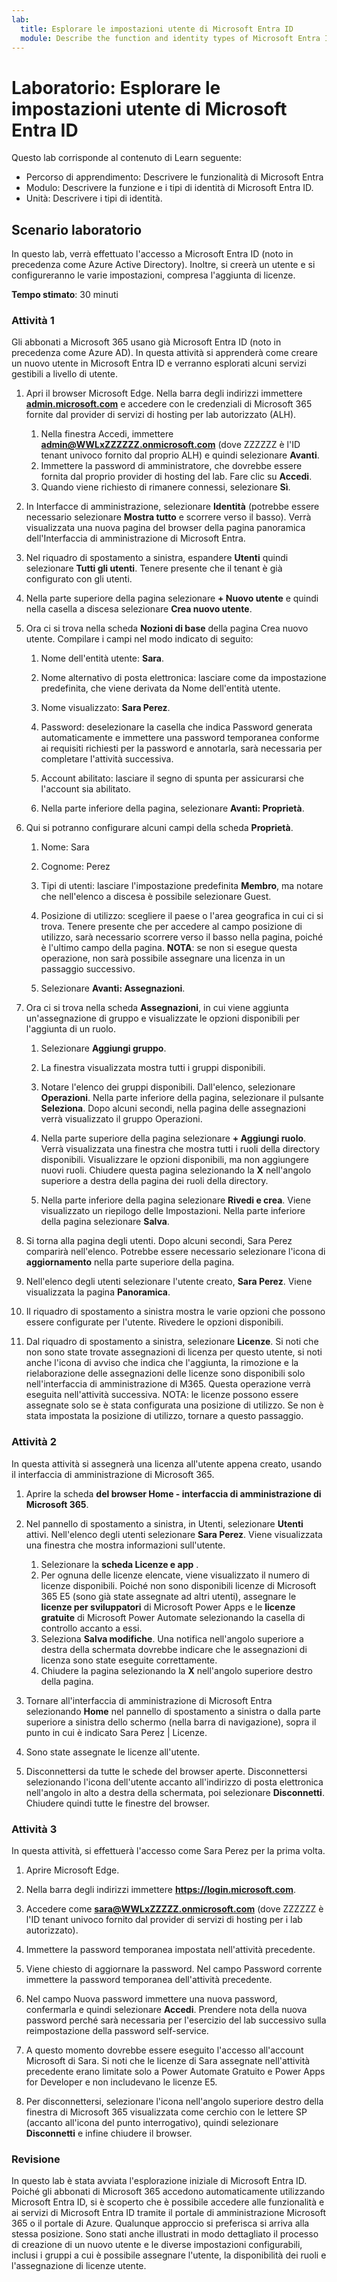 ```yaml
---
lab:
  title: Esplorare le impostazioni utente di Microsoft Entra ID
  module: Describe the function and identity types of Microsoft Entra ID
---
```


# Laboratorio: Esplorare le impostazioni utente di Microsoft Entra ID

Questo lab corrisponde al contenuto di Learn seguente:

- Percorso di apprendimento: Descrivere le funzionalità di Microsoft Entra
- Modulo: Descrivere la funzione e i tipi di identità di Microsoft Entra ID.
- Unità: Descrivere i tipi di identità.

## Scenario laboratorio

In questo lab, verrà effettuato l'accesso a Microsoft Entra ID (noto in precedenza come Azure Active Directory).  Inoltre, si creerà un utente e si configureranno le varie impostazioni, compresa l'aggiunta di licenze.  

**Tempo stimato**: 30 minuti

### Attività 1

Gli abbonati a Microsoft 365 usano già Microsoft Entra ID (noto in precedenza come Azure AD).  In questa attività si apprenderà come creare un nuovo utente in Microsoft Entra ID e verranno esplorati alcuni servizi gestibili a livello di utente.

1. Apri il browser Microsoft Edge. Nella barra degli indirizzi immettere **[admin.microsoft.com](https://admin.microsoft.com)** e accedere con le credenziali di Microsoft 365 fornite dal provider di servizi di hosting per lab autorizzato (ALH).
    1. Nella finestra Accedi, immettere **admin@WWLxZZZZZZ.onmicrosoft.com** (dove ZZZZZZ è l'ID tenant univoco fornito dal proprio ALH) e quindi selezionare **Avanti**.
    1. Immettere la password di amministratore, che dovrebbe essere fornita dal proprio provider di hosting del lab. Fare clic su **Accedi**.
    1. Quando viene richiesto di rimanere connessi, selezionare **Sì**.

1. In Interfacce di amministrazione, selezionare **Identità** (potrebbe essere necessario selezionare **Mostra tutto** e scorrere verso il basso).  Verrà visualizzata una nuova pagina del browser della pagina panoramica dell'Interfaccia di amministrazione di Microsoft Entra.

1. Nel riquadro di spostamento a sinistra, espandere **Utenti** quindi selezionare **Tutti gli utenti**. Tenere presente che il tenant è già configurato con gli utenti.

1. Nella parte superiore della pagina selezionare **+ Nuovo utente** e quindi nella casella a discesa selezionare **Crea nuovo utente**.

1. Ora ci si trova nella scheda **Nozioni di base** della pagina Crea nuovo utente. Compilare i campi nel modo indicato di seguito:
    1. Nome dell'entità utente: **Sara**.

    1. Nome alternativo di posta elettronica: lasciare come da impostazione predefinita, che viene derivata da Nome dell'entità utente.

    1. Nome visualizzato: **Sara Perez**.

    1. Password: deselezionare la casella che indica Password generata automaticamente e immettere una password temporanea conforme ai requisiti richiesti per la password e annotarla, sarà necessaria per completare l'attività successiva.

    1. Account abilitato: lasciare il segno di spunta per assicurarsi che l'account sia abilitato.

    1. Nella parte inferiore della pagina, selezionare **Avanti: Proprietà**.

1. Qui si potranno configurare alcuni campi della scheda **Proprietà**.

    1. Nome: Sara

    1. Cognome: Perez

    1. Tipi di utenti: lasciare l'impostazione predefinita **Membro**, ma notare che nell'elenco a discesa è possibile selezionare Guest.

    1. Posizione di utilizzo: scegliere il paese o l'area geografica in cui ci si trova.  Tenere presente che per accedere al campo posizione di utilizzo, sarà necessario scorrere verso il basso nella pagina, poiché è l'ultimo campo della pagina.  **NOTA**: se non si esegue questa operazione, non sarà possibile assegnare una licenza in un passaggio successivo.

    1. Selezionare **Avanti: Assegnazioni**.

1. Ora ci si trova nella scheda **Assegnazioni**, in cui viene aggiunta un'assegnazione di gruppo e visualizzate le opzioni disponibili per l'aggiunta di un ruolo.

    1. Selezionare **Aggiungi gruppo**.

    1. La finestra visualizzata mostra tutti i gruppi disponibili.  

    1. Notare l'elenco dei gruppi disponibili.  Dall'elenco, selezionare **Operazioni**.  Nella parte inferiore della pagina, selezionare il pulsante **Seleziona**.  Dopo alcuni secondi, nella pagina delle assegnazioni verrà visualizzato il gruppo Operazioni.

    1. Nella parte superiore della pagina selezionare **+ Aggiungi ruolo**.  Verrà visualizzata una finestra che mostra tutti i ruoli della directory disponibili.  Visualizzare le opzioni disponibili, ma non aggiungere nuovi ruoli.  Chiudere questa pagina selezionando la **X** nell'angolo superiore a destra della pagina dei ruoli della directory.
    1. Nella parte inferiore della pagina selezionare **Rivedi e crea**. Viene visualizzato un riepilogo delle Impostazioni.  Nella parte inferiore della pagina selezionare **Salva**.

1. Si torna alla pagina degli utenti.  Dopo alcuni secondi, Sara Perez comparirà nell'elenco.  Potrebbe essere necessario selezionare l'icona di **aggiornamento** nella parte superiore della pagina.

1. Nell'elenco degli utenti selezionare l'utente creato, **Sara Perez**.  Viene visualizzata la pagina **Panoramica**.

1. Il riquadro di spostamento a sinistra mostra le varie opzioni che possono essere configurate per l'utente. Rivedere le opzioni disponibili.

1. Dal riquadro di spostamento a sinistra, selezionare **Licenze**.  Si noti che non sono state trovate assegnazioni di licenza per questo utente, si noti anche l'icona di avviso che indica che l'aggiunta, la rimozione e la rielaborazione delle assegnazioni delle licenze sono disponibili solo nell'interfaccia di amministrazione di M365.  Questa operazione verrà eseguita nell'attività successiva.  NOTA: le licenze possono essere assegnate solo se è stata configurata una posizione di utilizzo. Se non è stata impostata la posizione di utilizzo, tornare a questo passaggio.

### Attività 2

In questa attività si assegnerà una licenza all'utente appena creato, usando il interfaccia di amministrazione di Microsoft 365.

1. Aprire la scheda **del browser Home - interfaccia di amministrazione di Microsoft 365**.

1. Nel pannello di spostamento a sinistra, in Utenti, selezionare **Utenti** attivi.  Nell'elenco degli utenti selezionare **Sara Perez**.  Viene visualizzata una finestra che mostra informazioni sull'utente.  

    1. Selezionare la **scheda Licenze e app** .
    1. Per ognuna delle licenze elencate, viene visualizzato il numero di licenze disponibili.  Poiché non sono disponibili licenze di Microsoft 365 E5 (sono già state assegnate ad altri utenti), assegnare le **licenze per sviluppatori** di Microsoft Power Apps e le **licenze gratuite** di Microsoft Power Automate selezionando la casella di controllo accanto a essi.
    1. Seleziona **Salva modifiche**. Una notifica nell'angolo superiore a destra della schermata dovrebbe indicare che le assegnazioni di licenza sono state eseguite correttamente.
    1. Chiudere la pagina selezionando la **X** nell'angolo superiore destro della pagina.

1. Tornare all'interfaccia di amministrazione di Microsoft Entra selezionando **Home** nel pannello di spostamento a sinistra o dalla parte superiore a sinistra dello schermo (nella barra di navigazione), sopra il punto in cui è indicato Sara Perez | Licenze.

1. Sono state assegnate le licenze all'utente.

1. Disconnettersi da tutte le schede del browser aperte. Disconnettersi selezionando l'icona dell'utente accanto all'indirizzo di posta elettronica nell'angolo in alto a destra della schermata, poi selezionare **Disconnetti**. Chiudere quindi tutte le finestre del browser.

### Attività 3

In questa attività, si effettuerà l'accesso come Sara Perez per la prima volta.

1. Aprire Microsoft Edge.

2. Nella barra degli indirizzi immettere **https://login.microsoft.com**.

3. Accedere come **sara@WWLxZZZZZ.onmicrosoft.com** (dove ZZZZZZ è l'ID tenant univoco fornito dal provider di servizi di hosting per i lab autorizzato).
4. Immettere la password temporanea impostata nell'attività precedente.

5. Viene chiesto di aggiornare la password. Nel campo Password corrente immettere la password temporanea dell'attività precedente.

6. Nel campo Nuova password immettere una nuova password, confermarla e quindi selezionare **Accedi**.  Prendere nota della nuova password perché sarà necessaria per l'esercizio del lab successivo sulla reimpostazione della password self-service.

7. A questo momento dovrebbe essere eseguito l'accesso all'account Microsoft di Sara.  Si noti che le licenze di Sara assegnate nell'attività precedente erano limitate solo a Power Automate Gratuito e Power Apps for Developer e non includevano le licenze E5.

8. Per disconnettersi, selezionare l'icona nell'angolo superiore destro della finestra di Microsoft 365 visualizzata come cerchio con le lettere SP (accanto all'icona del punto interrogativo), quindi selezionare **Disconnetti** e infine chiudere il browser.

### Revisione

In questo lab è stata avviata l'esplorazione iniziale di Microsoft Entra ID. Poiché gli abbonati di Microsoft 365 accedono automaticamente utilizzando Microsoft Entra ID, si è scoperto che è possibile accedere alle funzionalità e ai servizi di Microsoft Entra ID tramite il portale di amministrazione Microsoft 365 o il portale di Azure.  Qualunque approccio si preferisca si arriva alla stessa posizione.  Sono stati anche illustrati in modo dettagliato il processo di creazione di un nuovo utente e le diverse impostazioni configurabili, inclusi i gruppi a cui è possibile assegnare l'utente, la disponibilità dei ruoli e l'assegnazione di licenze utente.
